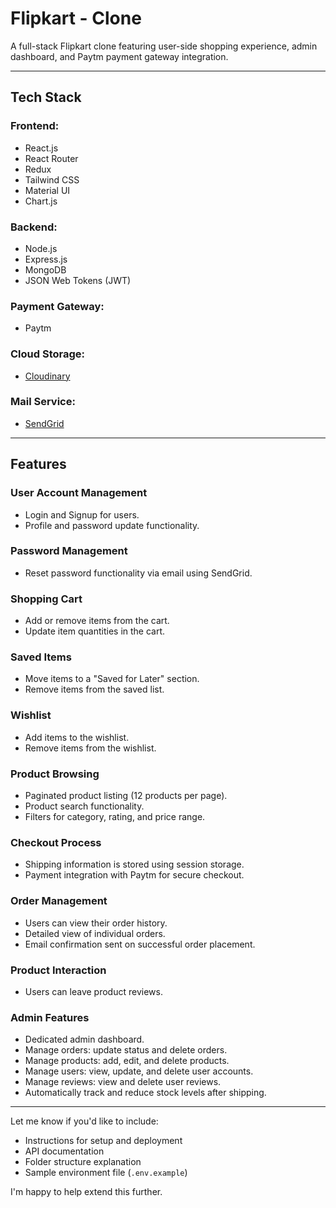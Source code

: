 # Flipkart - Clone

A full-stack Flipkart clone featuring user-side shopping experience, admin dashboard, and Paytm payment gateway integration.

---

##  Tech Stack

### Frontend:

* React.js
* React Router
* Redux
* Tailwind CSS
* Material UI
* Chart.js

### Backend:

* Node.js
* Express.js
* MongoDB
* JSON Web Tokens (JWT)

### Payment Gateway:

* Paytm

### Cloud Storage:

* [Cloudinary](https://cloudinary.com/)

### Mail Service:

* [SendGrid](https://sendgrid.com/)

---

##  Features

### User Account Management

* Login and Signup for users.
* Profile and password update functionality.

### Password Management

* Reset password functionality via email using SendGrid.

### Shopping Cart

* Add or remove items from the cart.
* Update item quantities in the cart.

### Saved Items

* Move items to a "Saved for Later" section.
* Remove items from the saved list.

### Wishlist

* Add items to the wishlist.
* Remove items from the wishlist.

### Product Browsing

* Paginated product listing (12 products per page).
* Product search functionality.
* Filters for category, rating, and price range.

### Checkout Process

* Shipping information is stored using session storage.
* Payment integration with Paytm for secure checkout.

### Order Management

* Users can view their order history.
* Detailed view of individual orders.
* Email confirmation sent on successful order placement.

### Product Interaction

* Users can leave product reviews.

### Admin Features

* Dedicated admin dashboard.
* Manage orders: update status and delete orders.
* Manage products: add, edit, and delete products.
* Manage users: view, update, and delete user accounts.
* Manage reviews: view and delete user reviews.
* Automatically track and reduce stock levels after shipping.

---

Let me know if you'd like to include:

* Instructions for setup and deployment
* API documentation
* Folder structure explanation
* Sample environment file (`.env.example`)

I'm happy to help extend this further.
